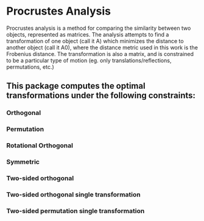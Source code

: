 # Procrustes Analysis
Procrustes analysis is a method for comparing the similarity between two objects, represented as matrices. The analysis attempts to find a transformation of one object (call it A) which minimizes the distance to another object (call it A0), where the distance metric used in this work is the Frobenius distance. 
The transformation is also a matrix, and is constrained to be a particular type of motion (eg. only translations/reflections, permutations, etc.)

## This package computes the optimal transformations under the following constraints:
### Orthogonal
### Permutation
### Rotational Orthogonal
### Symmetric 
### Two-sided orthogonal
### Two-sided orthogonal single transformation
### Two-sided permutation single transformation

